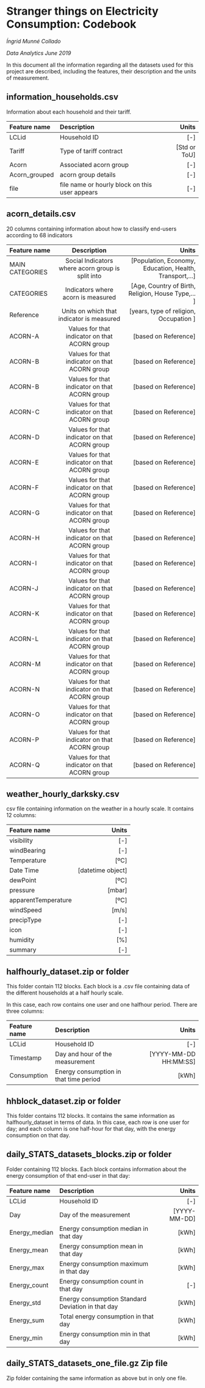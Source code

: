 
# Stranger things on Electricity Consumption: Codebook
*Íngrid Munné Collado*

*Data Analytics June 2019*

In this document all the information regarding all the datasets used for this project are described, including the features, their description and the units of measurement. 

## **information_households.csv**

Information about each household and their tariff. 

| Feature name   | Description  | Units     |
| :------------- | :---------- | -----------: |
|  LCLid         | Household ID | [-]           |
| Tariff   |Type of tariff contract | [Std or ToU]  |
| Acorn   |Associated acorn group  | [-]  |
| Acorn_grouped   |  acorn group details  | [-]  |
| file   |file name or hourly block on this user appears  | [-]  |



## **acorn_details.csv**
20 columns containing information about how to classify end-users according to 68 indicators 

| Feature name   | Description  | Units     |
| :------------- | :----------: | -----------: |
|  MAIN CATEGORIES         | Social Indicators where acorn group is split into | [Population, Economy, Education, Health, Transport,...]           |
|  CATEGORIES         | Indicators where acorn is measured | [Age, Country of Birth, Religion, House Type,... ]           |
| Reference          | Units on which that indicator is measured | [years, type of religion,  Occupation ]  |
| ACORN-A            | Values for that indicator on that ACORN group | [based on Reference]  |
| ACORN-B            | Values for that indicator on that ACORN group | [based on Reference]  |
| ACORN-B            | Values for that indicator on that ACORN group | [based on Reference]  |
| ACORN-C            | Values for that indicator on that ACORN group | [based on Reference]  |
| ACORN-D            | Values for that indicator on that ACORN group | [based on Reference]  |
| ACORN-E            | Values for that indicator on that ACORN group | [based on Reference] |
| ACORN-F            | Values for that indicator on that ACORN group | [based on Reference] |
| ACORN-G            | Values for that indicator on that ACORN group | [based on Reference] |
| ACORN-H            | Values for that indicator on that ACORN group | [based on Reference] |
| ACORN-I            | Values for that indicator on that ACORN group | [based on Reference] |
| ACORN-J            | Values for that indicator on that ACORN group | [based on Reference] |
| ACORN-K            | Values for that indicator on that ACORN group | [based on Reference] |
| ACORN-L            | Values for that indicator on that ACORN group | [based on Reference] |
| ACORN-M            | Values for that indicator on that ACORN group | [based on Reference] |
| ACORN-N            | Values for that indicator on that ACORN group | [based on Reference] |
| ACORN-O            | Values for that indicator on that ACORN group | [based on Reference] |
| ACORN-P            | Values for that indicator on that ACORN group | [based on Reference] |
| ACORN-Q            | Values for that indicator on that ACORN group | [based on Reference] |## 



## **weather_hourly_darksky.csv**

 csv file containing information on the weather in a hourly scale. It contains 12 columns: 

| Feature name   |  Units     |
| :------------- | -----------: |
|visibility | [-]
|windBearing | [-]
|Temperature |  [ºC]
|Date Time | [datetime object]
|dewPoint | [ºC]
|pressure | [mbar]
|apparentTemperature |  [ºC]
|windSpeed |  [m/s]
|precipType | [-]
|icon | [-]
|humidity | [%]
|summary | [-]



## **halfhourly_dataset.zip or folder**

This folder contain 112 blocks. Each block is a .csv file containing data of the different households at a half hourly scale.

In this case, each row contains one user and one halfhour period. There are three columns:

| Feature name   | Description  | Units     |
| :------------- | :---------- | -----------: |
|  LCLid         | Household ID | [-]           |
| Timestamp   |Day and hour of the measurement  | [YYYY-MM-DD HH:MM:SS]  |
| Consumption   |Energy consumption in that time period  | [kWh]  |



## **hhblock_dataset.zip or folder**

This folder contains 112 blocks. It contains the same information as halfhourly_dataset in terms of data. In this case, each row is one user for day; and each column is one half-hour for that day, with the energy consumption on that day. 



## **daily_STATS_datasets_blocks.zip or folder**

Folder containing 112 blocks. Each block contains information about the energy consumption of that end-user in that day: 

| Feature name   | Description  | Units     |
| :------------- | :---------- | -----------: |
|  LCLid         | Household ID | [-]           |
| Day   |Day of the measurement  | [YYYY-MM-DD]  |
| Energy_median   |Energy consumption median in that day | [kWh]  |
| Energy_mean   |Energy consumption mean in that day | [kWh]  |
| Energy_max   |Energy consumption maximum in that day | [kWh]  |
| Energy_count   |Energy consumption count in that day | [-]  |
| Energy_std   |Energy consumption Standard Deviation in that day | [kWh]  |
| Energy_sum   | Total energy consumption in that day | [kWh]  |
| Energy_min   |Energy consumption min in that day | [kWh]  |

## **daily_STATS_datasets_one_file.gz Zip file**

Zip folder containing the same information as above but in only one file. 

